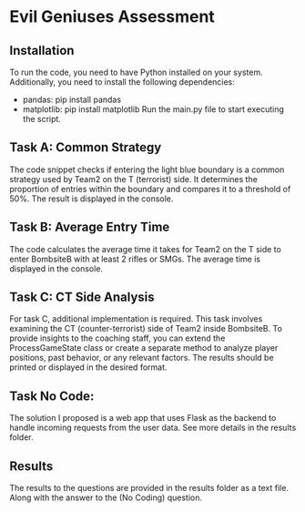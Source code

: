 # Evil Geniuses Assessment

## Installation
To run the code, you need to have Python installed on your system. Additionally, you need to install the following dependencies:
* pandas: pip install pandas
* matplotlib: pip install matplotlib
Run the main.py file to start executing the script.

## Task A: Common Strategy
The code snippet checks if entering the light blue boundary is a common strategy used by Team2 on the T (terrorist) side. It determines the proportion of entries within the boundary and compares it to a threshold of 50%. The result is displayed in the console.

## Task B: Average Entry Time
The code calculates the average time it takes for Team2 on the T side to enter BombsiteB with at least 2 rifles or SMGs. The average time is displayed in the console.

## Task C: CT Side Analysis
For task C, additional implementation is required. This task involves examining the CT (counter-terrorist) side of Team2 inside BombsiteB. To provide insights to the coaching staff, you can extend the ProcessGameState class or create a separate method to analyze player positions, past behavior, or any relevant factors. The results should be printed or displayed in the desired format.

## Task No Code:
The solution I proposed is a web app that uses Flask as the backend
to handle incoming requests from the user data. See more details
in the results folder.

## Results
The results to the questions are provided in the results folder as a text file. Along with the answer to the (No Coding) question.